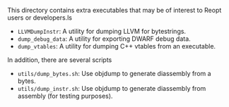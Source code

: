 This directory contains extra executables that may be of interest to
Reopt users or developers.ls

- `LLVMDumpInstr`: A utility for dumping LLVM for bytestrings.
- `dump_debug_data`: A utility for exporting DWARF debug data.
- `dump_vtables`: A utility for dumping C++ vtables from an executable.

In addition, there are several scripts

- `utils/dump_bytes.sh`: Use objdump to generate diassembly from a bytes.
- `utils/dump_instr.sh`: Use objdump to generate diassembly from assembly (for testing purposes).
